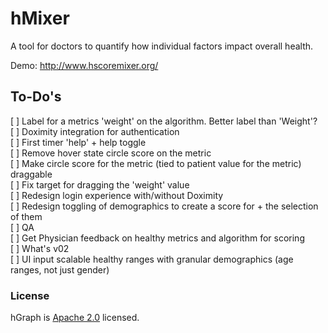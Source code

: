 hMixer
======

A tool for doctors to quantify how individual factors impact overall health.

Demo: http://www.hscoremixer.org/




To-Do's
------
[ ] Label for a metrics 'weight' on the algorithm. Better label than 'Weight'?<br />
[ ] Doximity integration for authentication<br />
[ ] First timer 'help' + help toggle<br />
[ ] Remove hover state circle score on the metric<br />
[ ] Make circle score for the metric (tied to patient value for the metric) draggable<br />
[ ] Fix target for dragging the 'weight' value<br />
[ ] Redesign login experience with/without Doximity<br />
[ ] Redesign toggling of demographics to create a score for + the selection of them<br />
[ ] QA<br />
[ ] Get Physician feedback on healthy metrics and algorithm for scoring<br />
[ ] What's v02<br />
[ ] UI input scalable healthy ranges with granular demographics (age ranges, not just gender)

### License ###

hGraph is [Apache 2.0](https://github.com/goinvo/hGraph/blob/master/LICENSE) licensed.
